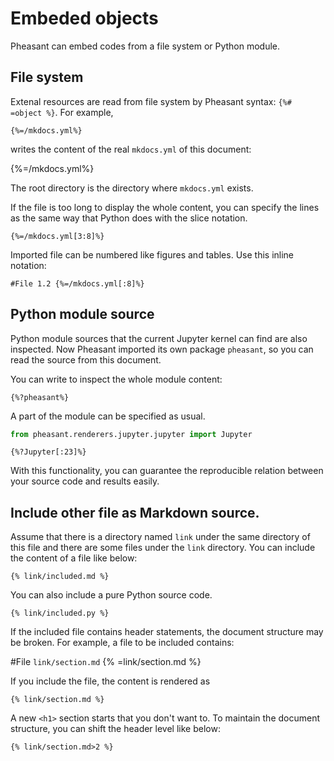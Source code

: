 # Embeded objects

Pheasant can embed codes from a file system or Python module.

## File system

Extenal resources are read from file system by Pheasant syntax: `{%# =object %}`. For example,

~~~
{%=/mkdocs.yml%}
~~~

writes the content of the real `mkdocs.yml` of this document:

{%=/mkdocs.yml%}

The root directory is the directory where `mkdocs.yml` exists.

If the file is too long to display the whole content, you can specify the lines as the same way that Python does with the slice notation.

~~~copy
{%=/mkdocs.yml[3:8]%}
~~~

Imported file can be numbered like figures and tables. Use this inline notation:

~~~copy
#File 1.2 {%=/mkdocs.yml[:8]%}
~~~

## Python module source

Python module sources that the current Jupyter kernel can find are also inspected. Now Pheasant imported its own package `pheasant`, so you can read the source from this document.

You can write to inspect the whole module content:

~~~copy
{%?pheasant%}
~~~

A part of the module can be specified as usual.

```python
from pheasant.renderers.jupyter.jupyter import Jupyter
```

~~~copy
{%?Jupyter[:23]%}
~~~

With this functionality, you can guarantee the reproducible relation between your source code and results easily.

## Include other file as Markdown source.

Assume that there is a directory named `link` under the same directory of this file and there are some files under the `link` directory. You can include the content of a file like below:

~~~copy
{% link/included.md %}
~~~

You can also include a pure Python source code.

~~~copy
{% link/included.py %}
~~~

If the included file contains header statements, the document structure may be broken. For example, a file to be included contains:

#File <code>link/section.md</code> {% =link/section.md %}

If you include the file, the content is rendered as

~~~copy
{% link/section.md %}
~~~

A new `<h1>` section starts that you don't want to. To maintain the document structure, you can shift the header level like below:

~~~copy
{% link/section.md>2 %}
~~~
